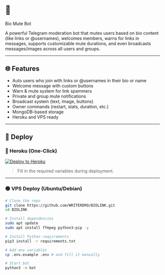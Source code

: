 # 🤖
Bio Mute Bot

A powerful Telegram moderation bot that mutes users based on bio content (like links or @usernames), welcomes members, warns for links in messages, supports customizable mute durations, and even broadcasts messages/images across all users and groups.

---

## 🌐 Features

- Auto users who join with links or @usernames in their bio or name
- Welcome message with custom buttons
- Warn & mute system for link spammers
- Private and group mute notifications
- Broadcast system (text, image, buttons)
- Owner commands (restart, stats, duration, etc.)
- MongoDB-based storage
- Heroku and VPS ready

---

## 🚀 Deploy

### 🔵 Heroku (One-Click)

[![Deploy to Heroku](https://www.herokucdn.com/deploy/button.svg)](https://dashboard.heroku.com/new?template=https://github.com/netizen-0/BOIRM)

> Fill in the required variables during deployment.

---

### 🟢 VPS Deploy (Ubuntu/Debian)

```bash
# Clone the repo
git clone https://github.com/WRITERDRO/BIOLINK.git
cd BIOLINK

# Install dependencies
sudo apt update
sudo apt install ffmpeg python3-pip -y

# Install Python requirements
pip3 install -r requirements.txt

# Add env variables
cp .env.example .env # and fill it manually

# Start bot
python3 -m bot
